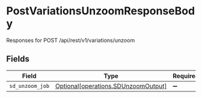 # PostVariationsUnzoomResponseBody

Responses for POST /api/rest/v1/variations/unzoom


## Fields

| Field                                                                            | Type                                                                             | Required                                                                         | Description                                                                      |
| -------------------------------------------------------------------------------- | -------------------------------------------------------------------------------- | -------------------------------------------------------------------------------- | -------------------------------------------------------------------------------- |
| `sd_unzoom_job`                                                                  | [Optional[operations.SDUnzoomOutput]](../../models/operations/sdunzoomoutput.md) | :heavy_minus_sign:                                                               | N/A                                                                              |